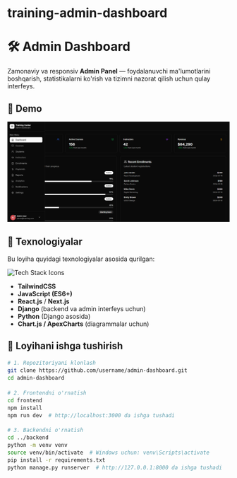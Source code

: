 # training-admin-dashboard

# 🛠️ Admin Dashboard

Zamonaviy va responsiv **Admin Panel** — foydalanuvchi ma'lumotlarini boshqarish, statistikalarni ko'rish va tizimni nazorat qilish uchun qulay interfeys.

## 📸 Demo

![Dashboard Screenshot](public/screenshots/Admin-dashboard.png)

## 🔧 Texnologiyalar

Bu loyiha quyidagi texnologiyalar asosida qurilgan:

<p align="left">
  <img src="https://skillicons.dev/icons?i=html,css,javascript,react,nextjs,tailwind,django,python" alt="Tech Stack Icons" />
</p>

- **TailwindCSS**
- **JavaScript (ES6+)**
- **React.js** / **Next.js**
- **Django** (backend va admin interfeys uchun)
- **Python** (Django asosida)
- **Chart.js / ApexCharts** (diagrammalar uchun)

## 🚀 Loyihani ishga tushirish

```bash
# 1. Repozitoriyani klonlash
git clone https://github.com/username/admin-dashboard.git
cd admin-dashboard

# 2. Frontendni o'rnatish
cd frontend
npm install
npm run dev  # http://localhost:3000 da ishga tushadi

# 3. Backendni o'rnatish
cd ../backend
python -m venv venv
source venv/bin/activate  # Windows uchun: venv\Scripts\activate
pip install -r requirements.txt
python manage.py runserver  # http://127.0.0.1:8000 da ishga tushadi
